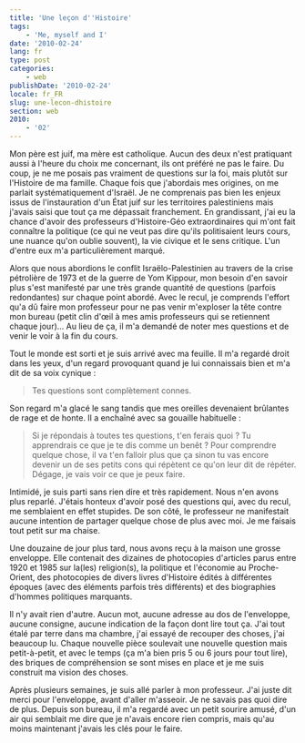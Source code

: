 ```yaml
---
title: 'Une leçon d''Histoire'
tags:
    - 'Me, myself and I'
date: '2010-02-24'
lang: fr
type: post
categories:
    - web
publishDate: '2010-02-24'
locale: fr_FR
slug: une-lecon-dhistoire
section: web
2010:
    - '02'
---
```


Mon père est juif, ma mère est catholique. Aucun des deux n'est pratiquant aussi à l'heure du choix me concernant, ils ont préféré ne pas le faire. Du coup, je ne me posais pas vraiment de questions sur la foi, mais plutôt sur l'Histoire de ma famille. Chaque fois que j'abordais mes origines, on me parlait systématiquement d'Israël. Je ne comprenais pas bien les enjeux issus de l'instauration d'un État juif sur les territoires palestiniens mais j'avais saisi que tout ça me dépassait franchement. En grandissant, j'ai eu la chance d'avoir des professeurs d'Histoire-Géo extraordinaires qui m'ont fait connaître la politique (ce qui ne veut pas dire qu'ils politisaient leurs cours, une nuance qu'on oublie souvent), la vie civique et le sens critique. L'un d'entre eux m'a particulièrement marqué.

Alors que nous abordions le conflit Israëlo-Palestinien au travers de la crise pétrolière de 1973 et de la guerre de Yom Kippour, mon besoin d'en savoir plus s'est manifesté par une très grande quantité de questions (parfois redondantes) sur chaque point abordé. Avec le recul, je comprends l'effort qu'a dû faire mon professeur pour ne pas venir m'exploser la tête contre mon bureau (petit clin d'œil à mes amis professeurs qui se retiennent chaque jour)… Au lieu de ça, il m'a demandé de noter mes questions et de venir le voir à la fin du cours.

Tout le monde est sorti et je suis arrivé avec ma feuille. Il m'a regardé droit dans les yeux, d'un regard provoquant quand je lui connaissais bien et m'a dit de sa voix cynique&nbsp;:

> Tes questions sont complètement connes.

Son regard m'a glacé le sang tandis que mes oreilles devenaient brûlantes de rage et de honte. Il a enchaîné avec sa gouaille habituelle&nbsp;:

> Si je répondais à toutes tes questions, t'en ferais quoi&nbsp;? Tu apprendrais ce que je te dis comme un benêt&nbsp;? Pour comprendre quelque chose, il va t'en falloir plus que ça sinon tu vas encore devenir un de ses petits cons qui répètent ce qu'on leur dit de répéter. Dégage, je vais voir ce que je peux faire.

Intimidé, je suis parti sans rien dire et très rapidement. Nous n'en avons plus reparlé. J'étais honteux d'avoir posé des questions qui, avec du recul, me semblaient en effet stupides. De son côté, le professeur ne manifestait aucune intention de partager quelque chose de plus avec moi. Je me faisais tout petit sur ma chaise.

Une douzaine de jour plus tard, nous avons reçu à la maison une grosse enveloppe. Elle contenait des dizaines de photocopies d'articles parus entre 1920 et 1985 sur la(les) religion(s), la politique et l'économie au Proche-Orient, des photocopies de divers livres d'Histoire édités à différentes époques (avec des éléments parfois très différents) et des biographies d'hommes politiques marquants.

Il n'y avait rien d'autre. Aucun mot, aucune adresse au dos de l'enveloppe, aucune consigne, aucune indication de la façon dont lire tout ça. J'ai tout étalé par terre dans ma chambre, j'ai essayé de recouper des choses, j'ai beaucoup lu. Chaque nouvelle pièce soulevait une nouvelle question mais petit-à-petit, et avec le temps (ça m'a bien pris 5 ou 6 jours pour tout lire), des briques de compréhension se sont mises en place et je me suis construit ma vision des choses.

Après plusieurs semaines, je suis allé parler à mon professeur. J'ai juste dit merci pour l'enveloppe, avant d'aller m'asseoir. Je ne savais pas quoi dire de plus. Depuis son bureau, il m'a regardé avec un petit sourire amusé, d'un air qui semblait me dire que je n'avais encore rien compris, mais qu'au moins maintenant j'avais les clés pour le faire.
